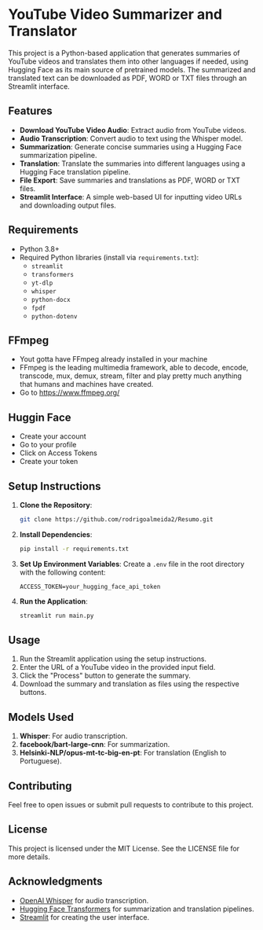 # YouTube Video Summarizer and Translator

This project is a Python-based application that generates summaries of YouTube videos and translates them into other languages if needed, using Hugging Face as its main source of pretrained models. The summarized and translated text can be downloaded as PDF, WORD or TXT files through an Streamlit interface.

## Features

- **Download YouTube Video Audio**: Extract audio from YouTube videos.
- **Audio Transcription**: Convert audio to text using the Whisper model.
- **Summarization**: Generate concise summaries using a Hugging Face summarization pipeline.
- **Translation**: Translate the summaries into different languages using a Hugging Face translation pipeline.
- **File Export**: Save summaries and translations as PDF, WORD or TXT files.
- **Streamlit Interface**: A simple web-based UI for inputting video URLs and downloading output files.

## Requirements

- Python 3.8+
- Required Python libraries (install via `requirements.txt`):
  - `streamlit`
  - `transformers`
  - `yt-dlp`
  - `whisper`
  - `python-docx`
  - `fpdf`
  - `python-dotenv`

## FFmpeg
- Yout gotta have FFmpeg already installed in your machine
- FFmpeg is the leading multimedia framework, able to decode, encode, transcode, mux, demux, stream, filter and play pretty much anything that humans and machines have created.
- Go to https://www.ffmpeg.org/

## Huggin Face 
- Create your account
- Go to your profile
- Click on Access Tokens
- Create your token

## Setup Instructions

1. **Clone the Repository**:
   ```bash
   git clone https://github.com/rodrigoalmeida2/Resumo.git
   ```

2. **Install Dependencies**:
   ```bash
   pip install -r requirements.txt
   ```

3. **Set Up Environment Variables**:
   Create a `.env` file in the root directory with the following content:
   ```env
   ACCESS_TOKEN=your_hugging_face_api_token
   ```

4. **Run the Application**:
   ```bash
   streamlit run main.py
   ```

## Usage

1. Run the Streamlit application using the setup instructions.
2. Enter the URL of a YouTube video in the provided input field.
3. Click the "Process" button to generate the summary.
4. Download the summary and translation as files using the respective buttons.

## Models Used

1. **Whisper**: For audio transcription.
2. **facebook/bart-large-cnn**: For summarization.
3. **Helsinki-NLP/opus-mt-tc-big-en-pt**: For translation (English to Portuguese).

## Contributing

Feel free to open issues or submit pull requests to contribute to this project.

## License

This project is licensed under the MIT License. See the LICENSE file for more details.

## Acknowledgments

- [OpenAI Whisper](https://github.com/openai/whisper) for audio transcription.
- [Hugging Face Transformers](https://huggingface.co/transformers/) for summarization and translation pipelines.
- [Streamlit](https://streamlit.io/) for creating the user interface.

